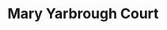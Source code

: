 ---
categories:
- '2011'
events:
- audio_id: null
  building: Mary Yarbrough Court
  categories: mary-yarbrough-court
  description: This walking tour of the campus has highlighted locations of significance
    in the lives and experiences of African American students and the larger community.
    These tours have been held every semester since then, and they are co-sponsored
    by the NCSU Libraries and the African American Cultural Center.
  event_decade: '2010'
  event_id: '41'
  excerpt: This walking tour of the campus has highlighted locations of significance
    in the lives and experiences of African American students and the larger community.
    These tours have been held every semester since then, and they are co-sponsored
    by the NCSU Libraries and the African American Cultural Center.
  iiif_crop: null
  image id (orig): mc00336_Yarbrough-Court-2-May-2009
  image_caption: null
  image_id: mc00336_Yarbrough-Court-2-May-2009
  image_type: null
  redirect_from: null
  start_date: 01/01/2011
  title: First Red, White & Black tour
  year: '2011'
lat: '35.785682'
layout: post
lng: '-78.664892'
order: 21
permalink: places/mary-yarbrough-court/
place: mary-yarbrough-court
title: Mary Yarbrough Court

---